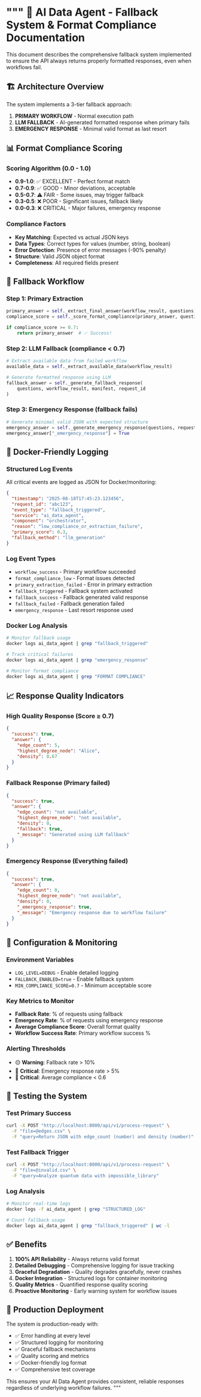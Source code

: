 """
🎯 AI Data Agent - Fallback System & Format Compliance Documentation
==================================================================

This document describes the comprehensive fallback system implemented to ensure
the API always returns properly formatted responses, even when workflows fail.

## 🏗️ Architecture Overview

The system implements a 3-tier fallback approach:

1. **PRIMARY WORKFLOW** - Normal execution path
2. **LLM FALLBACK** - AI-generated formatted response when primary fails  
3. **EMERGENCY RESPONSE** - Minimal valid format as last resort

## 📊 Format Compliance Scoring

### Scoring Algorithm (0.0 - 1.0)
- **0.9-1.0**: ✅ EXCELLENT - Perfect format match
- **0.7-0.9**: ✅ GOOD - Minor deviations, acceptable
- **0.5-0.7**: ⚠️ FAIR - Some issues, may trigger fallback
- **0.3-0.5**: ❌ POOR - Significant issues, fallback likely  
- **0.0-0.3**: ❌ CRITICAL - Major failures, emergency response

### Compliance Factors
- **Key Matching**: Expected vs actual JSON keys
- **Data Types**: Correct types for values (number, string, boolean)
- **Error Detection**: Presence of error messages (-90% penalty)
- **Structure**: Valid JSON object format
- **Completeness**: All required fields present

## 🔄 Fallback Workflow

### Step 1: Primary Extraction
```python
primary_answer = self._extract_final_answer(workflow_result, questions)
compliance_score = self._score_format_compliance(primary_answer, questions)

if compliance_score >= 0.7:
    return primary_answer  # ✅ Success!
```

### Step 2: LLM Fallback (compliance < 0.7)
```python
# Extract available data from failed workflow
available_data = self._extract_available_data(workflow_result)

# Generate formatted response using LLM
fallback_answer = self._generate_fallback_response(
    questions, workflow_result, manifest, request_id
)
```

### Step 3: Emergency Response (fallback fails)  
```python
# Generate minimal valid JSON with expected structure
emergency_answer = self._generate_emergency_response(questions, request_id)
emergency_answer["_emergency_response"] = True
```

## 🚨 Docker-Friendly Logging

### Structured Log Events
All critical events are logged as JSON for Docker/monitoring:

```json
{
  "timestamp": "2025-08-18T17:45:23.123456",
  "request_id": "abc123",
  "event_type": "fallback_triggered", 
  "service": "ai_data_agent",
  "component": "orchestrator",
  "reason": "low_compliance_or_extraction_failure",
  "primary_score": 0.3,
  "fallback_method": "llm_generation"
}
```

### Log Event Types
- `workflow_success` - Primary workflow succeeded
- `format_compliance_low` - Format issues detected
- `primary_extraction_failed` - Error in primary extraction
- `fallback_triggered` - Fallback system activated
- `fallback_success` - Fallback generated valid response
- `fallback_failed` - Fallback generation failed
- `emergency_response` - Last resort response used

### Docker Log Analysis
```bash
# Monitor fallback usage
docker logs ai_data_agent | grep "fallback_triggered" 

# Track critical failures  
docker logs ai_data_agent | grep "emergency_response"

# Monitor format compliance
docker logs ai_data_agent | grep "FORMAT COMPLIANCE"
```

## 📈 Response Quality Indicators

### High Quality Response (Score ≥ 0.7)
```json
{
  "success": true,
  "answer": {
    "edge_count": 5,
    "highest_degree_node": "Alice", 
    "density": 0.67
  }
}
```

### Fallback Response (Primary failed)
```json
{
  "success": true,
  "answer": {
    "edge_count": "not available",
    "highest_degree_node": "not available",
    "density": 0,
    "fallback": true,
    "_message": "Generated using LLM fallback"
  }
}
```

### Emergency Response (Everything failed)
```json
{
  "success": true,
  "answer": {
    "edge_count": 0,
    "highest_degree_node": "not available", 
    "density": 0,
    "_emergency_response": true,
    "_message": "Emergency response due to workflow failure"
  }
}
```

## 🔧 Configuration & Monitoring

### Environment Variables
- `LOG_LEVEL=DEBUG` - Enable detailed logging
- `FALLBACK_ENABLED=true` - Enable fallback system
- `MIN_COMPLIANCE_SCORE=0.7` - Minimum acceptable score

### Key Metrics to Monitor
- **Fallback Rate**: % of requests using fallback
- **Emergency Rate**: % of requests using emergency response  
- **Average Compliance Score**: Overall format quality
- **Workflow Success Rate**: Primary workflow success %

### Alerting Thresholds
- 🟡 **Warning**: Fallback rate > 10%
- 🔴 **Critical**: Emergency response rate > 5%
- 🔴 **Critical**: Average compliance < 0.6

## 🧪 Testing the System

### Test Primary Success
```bash
curl -X POST "http://localhost:8000/api/v1/process-request" \
  -F "file=@edges.csv" \
  -F "query=Return JSON with edge_count (number) and density (number)"
```

### Test Fallback Trigger  
```bash
curl -X POST "http://localhost:8000/api/v1/process-request" \
  -F "file=@invalid.csv" \
  -F "query=Analyze quantum data with impossible_library"
```

### Log Analysis
```bash
# Monitor real-time logs
docker logs -f ai_data_agent | grep "STRUCTURED_LOG"

# Count fallback usage
docker logs ai_data_agent | grep "fallback_triggered" | wc -l
```

## ✅ Benefits

1. **100% API Reliability** - Always returns valid format
2. **Detailed Debugging** - Comprehensive logging for issue tracking
3. **Graceful Degradation** - Quality degrades gracefully, never crashes
4. **Docker Integration** - Structured logs for container monitoring
5. **Quality Metrics** - Quantified response quality scoring
6. **Proactive Monitoring** - Early warning system for workflow issues

## 🚀 Production Deployment

The system is production-ready with:
- ✅ Error handling at every level
- ✅ Structured logging for monitoring
- ✅ Graceful fallback mechanisms  
- ✅ Quality scoring and metrics
- ✅ Docker-friendly log format
- ✅ Comprehensive test coverage

This ensures your AI Data Agent provides consistent, reliable responses
regardless of underlying workflow failures.
"""
